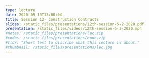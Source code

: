 ```yaml
---
type: lecture
date: 2020-05-13T13:00:00
title: Session 12- Construction Contracts
slides: /static_files/presentations/12th-session-6-2-2020.pdf
presentation: /static_files/videos/12th-session-6-2-2020.mp4
#notes: /static_files/presentations/lec.zip
#codes: /static_files/presentations/code.zip
#tldr: "Short text to discribe what this lecture is about."
#thumbnail: /static_files/presentations/lec.jpg
---
```

